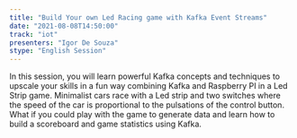 ```yaml
---
title: "Build Your own Led Racing game with Kafka Event Streams"
date: "2021-08-08T14:50:00" 
track: "iot"
presenters: "Igor De Souza"
stype: "English Session"
---
```

In this session, you will learn powerful Kafka concepts and techniques to upscale your skills in a fun way combining Kafka and Raspberry PI in a Led Strip game. Minimalist cars race with a Led strip and two switches where the speed of the car is proportional to the pulsations of the control button.
 What if you could play with the game to generate data and learn how to build a scoreboard and game statistics using Kafka.